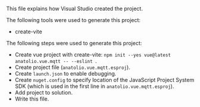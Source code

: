This file explains how Visual Studio created the project.

The following tools were used to generate this project:
- create-vite

The following steps were used to generate this project:
- Create vue project with create-vite: `npm init --yes vue@latest anatolio.vue.mqtt -- --eslint `.
- Create project file (`anatolio.vue.mqtt.esproj`).
- Create `launch.json` to enable debugging.
- Create `nuget.config` to specify location of the JavaScript Project System SDK (which is used in the first line in `anatolio.vue.mqtt.esproj`).
- Add project to solution.
- Write this file.
